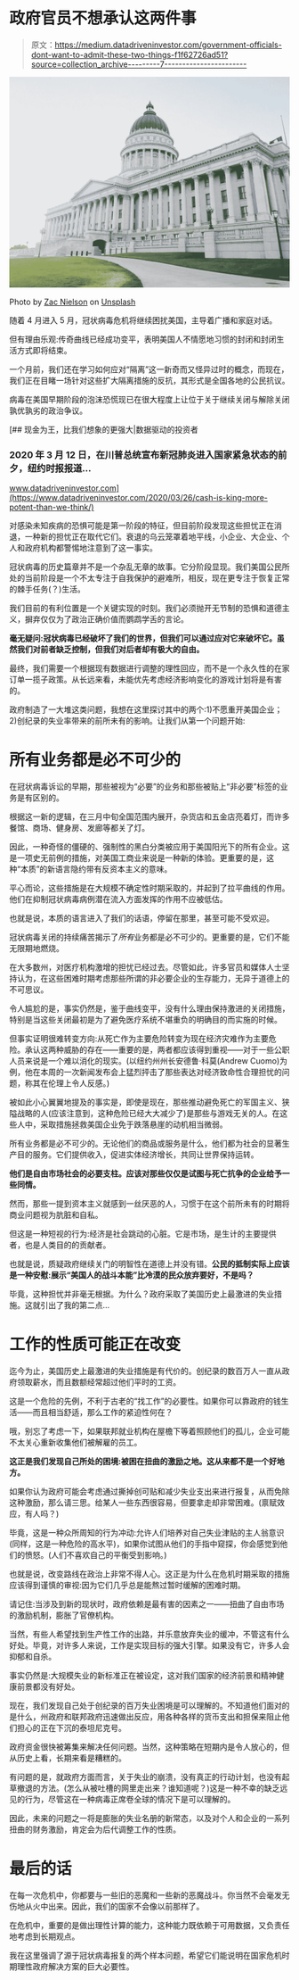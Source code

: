 # 政府官员不想承认这两件事

> 原文：<https://medium.datadriveninvestor.com/government-officials-dont-want-to-admit-these-two-things-f1f62726ad51?source=collection_archive---------7----------------------->

![](img/9a8fdc5f62347cffe4f8c6ff3dd76428.png)

Photo by [Zac Nielson](https://unsplash.com/@zacherynielson?utm_source=medium&utm_medium=referral) on [Unsplash](https://unsplash.com?utm_source=medium&utm_medium=referral)

随着 4 月进入 5 月，冠状病毒危机将继续困扰美国，主导着广播和家庭对话。

但有理由乐观:传奇曲线已经成功变平，表明美国人不情愿地习惯的封闭和封闭生活方式即将结束。

一个月前，我们还在学习如何应对“隔离”这一新奇而又怪异过时的概念，而现在，我们正在目睹一场针对这些扩大隔离措施的反抗，其形式是全国各地的公民抗议。

病毒在美国早期阶段的泡沫恐慌现已在很大程度上让位于关于继续关闭与解除关闭孰优孰劣的政治争议。

[](https://www.datadriveninvestor.com/2020/03/26/cash-is-king-more-potent-than-we-think/) [## 现金为王，比我们想象的更强大|数据驱动的投资者

### 2020 年 3 月 12 日，在川普总统宣布新冠肺炎进入国家紧急状态的前夕，纽约时报报道…

www.datadriveninvestor.com](https://www.datadriveninvestor.com/2020/03/26/cash-is-king-more-potent-than-we-think/) 

对感染未知疾病的恐惧可能是第一阶段的特征，但目前阶段发现这些担忧正在消退，一种新的担忧正在取代它们。衰退的乌云笼罩着地平线，小企业、大企业、个人和政府机构都警惕地注意到了这一事实。

冠状病毒的历史篇章并不是一个杂乱无章的故事。它分阶段显现。我们美国公民所处的当前阶段是一个不太专注于自我保护的避难所，相反，现在更专注于恢复正常的棘手任务(？)生活。

我们目前的有利位置是一个关键实现的时刻。我们必须抛开无节制的恐惧和道德主义，摒弃仅仅为了政治正确价值而鹦鹉学舌的言论。

**毫无疑问:冠状病毒已经破坏了我们的世界，但我们可以通过应对它来破坏它。虽然我们对前者缺乏控制，但我们对后者却有极大的自由。**

最终，我们需要一个根据现有数据进行调整的理性回应，而不是一个永久性的在家订单一揽子政策。从长远来看，未能优先考虑经济影响变化的游戏计划将是有害的。

政府制造了一大堆这类问题，我想在这里探讨其中的两个:1)不愿重开美国企业；2)创纪录的失业率带来的前所未有的影响。让我们从第一个问题开始:

# 所有业务都是必不可少的

在冠状病毒诉讼的早期，那些被视为“必要”的业务和那些被贴上“非必要”标签的业务是有区别的。

根据这一新的逻辑，在三月中旬全国范围内展开，杂货店和五金店亮着灯，而许多餐馆、商场、健身房、发廊等都关了灯。

因此，一种奇怪的僵硬的、强制性的黑白分类被应用于美国阳光下的所有企业。这是一项史无前例的措施，对美国工商业来说是一种新的体验。更重要的是，这种“本质”的新语言隐约带有反资本主义的意味。

平心而论，这些措施是在大规模不确定性时期采取的，并起到了拉平曲线的作用。他们在抑制冠状病毒病例潜在流入方面发挥的作用不应被低估。

也就是说，本质的语言进入了我们的话语，停留在那里，甚至可能不受欢迎。

冠状病毒关闭的持续痛苦揭示了*所有*业务都是必不可少的。更重要的是，它们不能无限期地燃烧。

在大多数州，对医疗机构激增的担忧已经过去。尽管如此，许多官员和媒体人士坚持认为，在这些困难时期考虑那些所谓的非必要企业的生存能力，无异于道德上的不可思议。

令人尴尬的是，事实仍然是，鉴于曲线变平，没有什么理由保持激进的关闭措施，特别是当这些关闭最初是为了避免医疗系统不堪重负的明确目的而实施的时候。

但事实证明很难转变方向:从死亡作为主要危险转变为现在经济灾难作为主要危险。承认这两种威胁的存在——重要的是，两者都应该得到重视——对于一些公职人员来说是一个难以消化的现实。(以纽约州州长安德鲁·科莫(Andrew Cuomo)为例，他在本周的一次新闻发布会上猛烈抨击了那些表达对经济致命性合理担忧的问题，称其在伦理上令人反感。)

被如此小心翼翼地提及的事实是，即使是现在，那些推动避免死亡的军国主义、狭隘战略的人(应该注意到，这种危险已经大大减少了)是那些与游戏无关的人。在这些人中，采取措施拯救美国企业免于跌落悬崖的动机相当微弱。

所有业务都是必不可少的。无论他们的商品或服务是什么，他们都为社会的显著生产目的服务。它们提供收入，促进实体经济增长，共同让世界保持运转。

**他们是自由市场社会的必要支柱。应该对那些仅仅是试图与死亡抗争的企业给予一些同情。**

然而，那些一提到资本主义就感到一丝厌恶的人，习惯于在这个前所未有的时期将商业问题视为肮脏和自私。

但这是一种短视的行为:经济是社会跳动的心脏。它是市场，是生计的主要提供者，也是人类目的的贡献者。

也就是说，质疑政府继续关门的明智性在道德上并没有错。**公民的抵制实际上应该是一种安慰:展示“美国人的战斗本能”比冷漠的民众放弃要好，不是吗？**

毕竟，这种担忧并非毫无根据。为什么？政府采取了美国历史上最激进的失业措施。这就引出了我的第二点…

# 工作的性质可能正在改变

迄今为止，美国历史上最激进的失业措施是有代价的。创纪录的数百万人一直从政府领取薪水，而且数额经常超过他们平时的工资。

这是一个危险的先例，不利于古老的“找工作”的必要性。如果你可以靠政府的钱生活——而且相当舒适，那么工作的紧迫性何在？

哦，别忘了考虑一下，如果联邦就业机构在屋檐下等着照顾他们的孤儿，企业可能不太关心重新收集他们被解雇的员工。

**这正是我们发现自己所处的困境:被困在扭曲的激励之地。这从来都不是一个好地方。**

如果你认为政府可能会考虑通过撕掉创可贴和减少失业支出来进行报复，从而免除这种激励，那么请三思。给某人一些东西很容易，但要拿走却非常困难。(禀赋效应，有人吗？)

毕竟，这是一种众所周知的行为冲动:允许人们培养对自己失业津贴的主人翁意识(同样，这是一种危险的高水平)，如果你试图从他们的手指中窥探，你会感觉到他们的愤怒。(人们不喜欢自己的平衡受到影响。)

也就是说，改变路线在政治上非常不得人心。这正是为什么在危机时期采取的措施应该得到谨慎的审视:因为它们几乎总是能熬过暂时缓解的困难时期。

请记住:当涉及到新的现状时，政府依赖是最有害的因素之一——扭曲了自由市场的激励机制，膨胀了官僚机构。

当然，有些人希望找到生产性工作的出路，并乐意放弃失业的缓冲，不管这有什么好处。毕竟，对许多人来说，工作是实现目标的强大引擎。如果没有它，许多人会抑郁和自杀。

事实仍然是:大规模失业的新标准正在被设定，这对我们国家的经济前景和精神健康前景都没有好处。

现在，我们发现自己处于创纪录的百万失业困境是可以理解的。不知道他们面对的是什么，州政府和联邦政府迅速做出反应，用各种各样的货币支出和担保来阻止他们担心的正在下沉的泰坦尼克号。

政府资金很快被筹集来解决任何问题。当然，这种策略在短期内是令人放心的，但从历史上看，长期来看是糟糕的。

有问题的是，就政府方面而言，关于失业的崩溃，没有真正的行动计划，也没有起草撤退的方法。(怎么从被吐槽的网里走出来？谁知道呢？)这是一种不幸的缺乏远见的行为，尽管这在一种病毒正席卷全球的情况下是可以理解的。

因此，未来的问题之一将是膨胀的失业名册的新常态，以及对个人和企业的一系列扭曲的财务激励，肯定会为后代调整工作的性质。

# 最后的话

在每一次危机中，你都要与一些旧的恶魔和一些新的恶魔战斗。你当然不会毫发无伤地从火中出来。因此，我们的国家不会像以前那样了。

在危机中，重要的是做出理性计算的能力，这种能力既依赖于可用数据，又负责任地考虑到长期观点。

我在这里强调了源于冠状病毒报复的两个样本问题，希望它们能说明在国家危机时期理性政府解决方案的巨大必要性。
